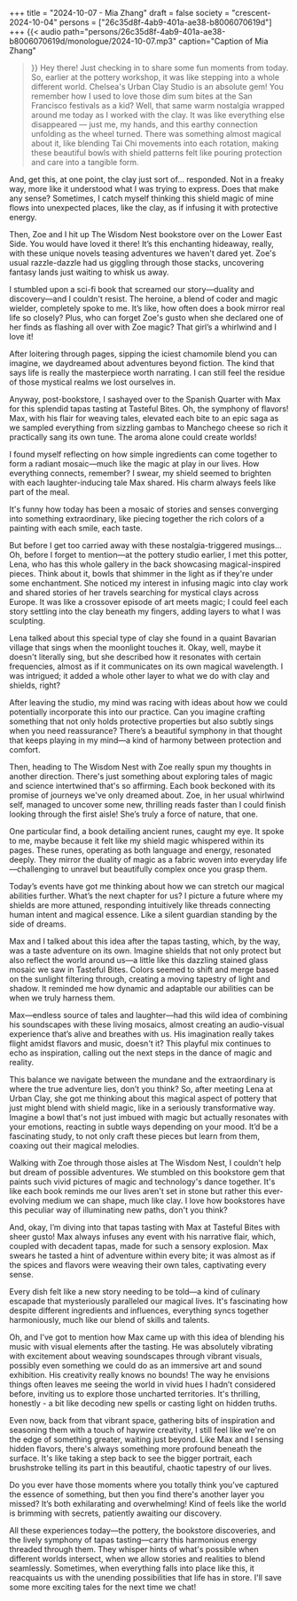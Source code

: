 +++
title = "2024-10-07 - Mia Zhang"
draft = false
society = "crescent-2024-10-04"
persons = ["26c35d8f-4ab9-401a-ae38-b8006070619d"]
+++
{{< audio
    path="persons/26c35d8f-4ab9-401a-ae38-b8006070619d/monologue/2024-10-07.mp3" 
    caption="Caption of Mia Zhang"
>}}
Hey there! Just checking in to share some fun moments from today.
So, earlier at the pottery workshop, it was like stepping into a whole different world. Chelsea's Urban Clay Studio is an absolute gem! You remember how I used to love those dim sum bites at the San Francisco festivals as a kid? Well, that same warm nostalgia wrapped around me today as I worked with the clay. It was like everything else disappeared — just me, my hands, and this earthy connection unfolding as the wheel turned. There was something almost magical about it, like blending Tai Chi movements into each rotation, making these beautiful bowls with shield patterns felt like pouring protection and care into a tangible form.

And, get this, at one point, the clay just sort of... responded. Not in a freaky way, more like it understood what I was trying to express. Does that make any sense? Sometimes, I catch myself thinking this shield magic of mine flows into unexpected places, like the clay, as if infusing it with protective energy.

Then, Zoe and I hit up The Wisdom Nest bookstore over on the Lower East Side. You would have loved it there! It’s this enchanting hideaway, really, with these unique novels teasing adventures we haven't dared yet. Zoe's usual razzle-dazzle had us giggling through those stacks, uncovering fantasy lands just waiting to whisk us away.

I stumbled upon a sci-fi book that screamed our story—duality and discovery—and I couldn't resist. The heroine, a blend of coder and magic wielder, completely spoke to me. It’s like, how often does a book mirror real life so closely? Plus, who can forget Zoe's gusto when she declared one of her finds as flashing all over with Zoe magic? That girl’s a whirlwind and I love it!

After loitering through pages, sipping the iciest chamomile blend you can imagine, we daydreamed about adventures beyond fiction. The kind that says life is really the masterpiece worth narrating. I can still feel the residue of those mystical realms we lost ourselves in.

Anyway, post-bookstore, I sashayed over to the Spanish Quarter with Max for this splendid tapas tasting at Tasteful Bites. Oh, the symphony of flavors! Max, with his flair for weaving tales, elevated each bite to an epic saga as we sampled everything from sizzling gambas to Manchego cheese so rich it practically sang its own tune. The aroma alone could create worlds!

I found myself reflecting on how simple ingredients can come together to form a radiant mosaic—much like the magic at play in our lives. How everything connects, remember? I swear, my shield seemed to brighten with each laughter-inducing tale Max shared. His charm always feels like part of the meal.

It's funny how today has been a mosaic of stories and senses converging into something extraordinary, like piecing together the rich colors of a painting with each smile, each taste.

But before I get too carried away with these nostalgia-triggered musings...
Oh, before I forget to mention—at the pottery studio earlier, I met this potter, Lena, who has this whole gallery in the back showcasing magical-inspired pieces. Think about it, bowls that shimmer in the light as if they're under some enchantment. She noticed my interest in infusing magic into clay work and shared stories of her travels searching for mystical clays across Europe. It was like a crossover episode of art meets magic; I could feel each story settling into the clay beneath my fingers, adding layers to what I was sculpting. 

Lena talked about this special type of clay she found in a quaint Bavarian village that sings when the moonlight touches it. Okay, well, maybe it doesn't literally sing, but she described how it resonates with certain frequencies, almost as if it communicates on its own magical wavelength. I was intrigued; it added a whole other layer to what we do with clay and shields, right?

After leaving the studio, my mind was racing with ideas about how we could potentially incorporate this into our practice. Can you imagine crafting something that not only holds protective properties but also subtly sings when you need reassurance? There’s a beautiful symphony in that thought that keeps playing in my mind—a kind of harmony between protection and comfort.

Then, heading to The Wisdom Nest with Zoe really spun my thoughts in another direction. There's just something about exploring tales of magic and science intertwined that's so affirming. Each book beckoned with its promise of journeys we've only dreamed about. Zoe, in her usual whirlwind self, managed to uncover some new, thrilling reads faster than I could finish looking through the first aisle! She’s truly a force of nature, that one.

One particular find, a book detailing ancient runes, caught my eye. It spoke to me, maybe because it felt like my shield magic whispered within its pages. These runes, operating as both language and energy, resonated deeply. They mirror the duality of magic as a fabric woven into everyday life—challenging to unravel but beautifully complex once you grasp them.

Today’s events have got me thinking about how we can stretch our magical abilities further. What’s the next chapter for us? I picture a future where my shields are more attuned, responding intuitively like threads connecting human intent and magical essence. Like a silent guardian standing by the side of dreams.

Max and I talked about this idea after the tapas tasting, which, by the way, was a taste adventure on its own. Imagine shields that not only protect but also reflect the world around us—a little like this dazzling stained glass mosaic we saw in Tasteful Bites. Colors seemed to shift and merge based on the sunlight filtering through, creating a moving tapestry of light and shadow. It reminded me how dynamic and adaptable our abilities can be when we truly harness them.  

Max—endless source of tales and laughter—had this wild idea of combining his soundscapes with these living mosaics, almost creating an audio-visual experience that’s alive and breathes with us. His imagination really takes flight amidst flavors and music, doesn't it? This playful mix continues to echo as inspiration, calling out the next steps in the dance of magic and reality.

This balance we navigate between the mundane and the extraordinary is where the true adventure lies, don’t you think?
 So, after meeting Lena at Urban Clay, she got me thinking about this magical aspect of pottery that just might blend with shield magic, like in a seriously transformative way. Imagine a bowl that's not just imbued with magic but actually resonates with your emotions, reacting in subtle ways depending on your mood. It’d be a fascinating study, to not only craft these pieces but learn from them, coaxing out their magical melodies.

Walking with Zoe through those aisles at The Wisdom Nest, I couldn't help but dream of possible adventures. We stumbled on this bookstore gem that paints such vivid pictures of magic and technology's dance together. It's like each book reminds me our lives aren't set in stone but rather this ever-evolving medium we can shape, much like clay. I love how bookstores have this peculiar way of illuminating new paths, don't you think?

And, okay, I’m diving into that tapas tasting with Max at Tasteful Bites with sheer gusto! Max always infuses any event with his narrative flair, which, coupled with decadent tapas, made for such a sensory explosion. Max swears he tasted a hint of adventure within every bite; it was almost as if the spices and flavors were weaving their own tales, captivating every sense.

Every dish felt like a new story needing to be told—a kind of culinary escapade that mysteriously paralleled our magical lives. It's fascinating how despite different ingredients and influences, everything syncs together harmoniously, much like our blend of skills and talents.

Oh, and I’ve got to mention how Max came up with this idea of blending his music with visual elements after the tasting. He was absolutely vibrating with excitement about weaving soundscapes through vibrant visuals, possibly even something we could do as an immersive art and sound exhibition. His creativity really knows no bounds! The way he envisions things often leaves me seeing the world in vivid hues I hadn’t considered before, inviting us to explore those uncharted territories. It's thrilling, honestly - a bit like decoding new spells or casting light on hidden truths.

Even now, back from that vibrant space, gathering bits of inspiration and seasoning them with a touch of haywire creativity, I still feel like we're on the edge of something greater, waiting just beyond. Like Max and I sensing hidden flavors, there's always something more profound beneath the surface. It's like taking a step back to see the bigger portrait, each brushstroke telling its part in this beautiful, chaotic tapestry of our lives.

Do you ever have those moments where you totally think you’ve captured the essence of something, but then you find there's another layer you missed? It’s both exhilarating and overwhelming! Kind of feels like the world is brimming with secrets, patiently awaiting our discovery.

All these experiences today—the pottery, the bookstore discoveries, and the lively symphony of tapas tasting—carry this harmonious energy threaded through them. They whisper hints of what's possible when different worlds intersect, when we allow stories and realities to blend seamlessly. Sometimes, when everything falls into place like this, it reacquaints us with the unending possibilities that life has in store.
I'll save some more exciting tales for the next time we chat!

